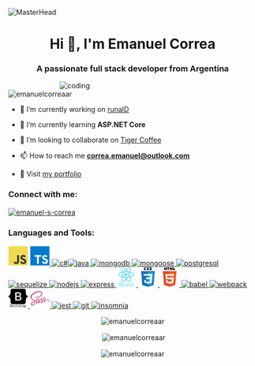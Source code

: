 ![MasterHead](https://miro.medium.com/max/4800/1*i8-u-V8LTTbQwTeUwLI_BQ.gif)
<h1 align="center">Hi 👋, I'm Emanuel Correa</h1>
<h3 align="center">A passionate full stack developer from Argentina</h3>
<img align="right" alt="coding" width="400" src="https://i.pinimg.com/originals/e4/26/70/e426702edf874b181aced1e2fa5c6cde.gif">

<p align="left"> <img src="https://komarev.com/ghpvc/?username=emanuelcorreaar&label=Profile%20views&color=0e75b6&style=flat" alt="emanuelcorreaar" /> </p>

- 🔭 I’m currently working on <a href="https://www.runaid.com.ar/" target="_blank">runaID</a>

- 🌱 I’m currently learning **ASP.NET Core**

- 👯 I’m looking to collaborate on <a href="https://tigercoffee.vercel.app/" target="_blank">Tiger Coffee</a>

- 📫 How to reach me **correa.emanuel@outlook.com**

- 🚀 Visit <a href="https://portfolio-ema-correa.vercel.app/" target="_blank">my portfolio</a>

<h3 align="left">Connect with me:</h3>
<p align="left">
<a href="https://www.linkedin.com/in/emanuel-correa-tobares-5b4b40139/" target="blank"><img align="center" src="https://raw.githubusercontent.com/rahuldkjain/github-profile-readme-generator/master/src/images/icons/Social/linked-in-alt.svg" alt="emanuel-s-correa" height="30" width="40" /></a>
</p>

<h3 align="left">Languages and Tools:</h3>
<p align="left"> <a href="https://developer.mozilla.org/en-US/docs/Web/JavaScript" target="_blank" rel="noreferrer"> <img src="https://raw.githubusercontent.com/devicons/devicon/master/icons/javascript/javascript-original.svg" alt="javascript" width="40" height="40"/></a> <a href="https://www.typescriptlang.org/" target="_blank" rel="noreferrer"> <img src="https://raw.githubusercontent.com/devicons/devicon/master/icons/typescript/typescript-original.svg" alt="typescript" width="40" height="40"/> </a> <a href="https://learn.microsoft.com/es-es/dotnet/csharp/" target="_blank" rel="noreferrer"> <img src="https://upload.wikimedia.org/wikipedia/commons/b/bd/Logo_C_sharp.svg" alt="c#" width="40" height="40"/></a><a href="https://www.java.com/es/" target="_blank" rel="noreferrer"><img src="https://www.vectorlogo.zone/logos/java/java-icon.svg" alt="java" width="40" height="40"> </a> <a href="https://www.mongodb.com/" target="_blank" rel="noreferrer"> <img src="https://www.vectorlogo.zone/logos/mongodb/mongodb-ar21.svg" alt="mongodb" width="60" height="40"/> </a> <a href="https://mongoosejs.com/" target="_blank" rel="noreferrer"> <img src="https://miro.medium.com/v2/resize:fit:1400/format:webp/1*acfAKaDI7uv5GyFnJmiPhA.png" alt="mongoose" width="60" height="35"/> </a> <a href="https://www.postgresql.org" target="_blank" rel="noreferrer"> <img src="https://www.vectorlogo.zone/logos/postgresql/postgresql-icon.svg" alt="postgresql" width="40" height="40"/> </a> <a href="https://sequelize.org/" target="_blank" rel="noreferrer"> <img src="https://www.vectorlogo.zone/logos/sequelizejs/sequelizejs-icon.svg" alt="sequelize" width="40" height="40"/> </a> <a href="https://nodejs.org" target="_blank" rel="noreferrer"> <img src="https://www.vectorlogo.zone/logos/nodejs/nodejs-icon.svg" alt="nodejs" width="40" height="40"/> </a> <a href="https://expressjs.com" target="_blank" rel="noreferrer"> <img src="https://images.g2crowd.com/uploads/product/image/social_landscape/social_landscape_21a537a2f60ea582bd213cab0722cb1a/express-js.png" alt="express" width="60" height="40"/> </a> <a href="https://reactjs.org/" target="_blank" rel="noreferrer"> <img src="https://raw.githubusercontent.com/devicons/devicon/master/icons/react/react-original-wordmark.svg" alt="react" width="40" height="40"/> </a> <a href="https://www.w3schools.com/css/" target="_blank" rel="noreferrer"> <img src="https://raw.githubusercontent.com/devicons/devicon/master/icons/css3/css3-original-wordmark.svg" alt="css3" width="40" height="40"/> </a> <a href="https://www.w3.org/html/" target="_blank" rel="noreferrer"> <img src="https://raw.githubusercontent.com/devicons/devicon/master/icons/html5/html5-original-wordmark.svg" alt="html5" width="40" height="40"/> </a> <a href="https://babeljs.io/" target="_blank" rel="noreferrer"> <img src="https://d33wubrfki0l68.cloudfront.net/7a197cfe44548cc1a3f581152af70a3051e11671/78df8/img/babel.svg" alt="babel" width="40" height="40"/> </a> <a href="https://webpack.js.org/" target="_blank" rel="noreferrer"> <img src="https://www.vectorlogo.zone/logos/js_webpack/js_webpack-icon.svg" alt="webpack" width="35" height="35"/> </a> <a href="https://getbootstrap.com" target="_blank" rel="noreferrer"> <img src="https://raw.githubusercontent.com/devicons/devicon/master/icons/bootstrap/bootstrap-plain-wordmark.svg" alt="bootstrap" width="40" height="40"/> </a><a href="https://sass-lang.com" target="_blank" rel="noreferrer"> <img src="https://raw.githubusercontent.com/devicons/devicon/master/icons/sass/sass-original.svg" alt="sass" width="40" height="40"/> </a> <a href="https://jestjs.io" target="_blank" rel="noreferrer"> <img src="https://www.vectorlogo.zone/logos/jestjsio/jestjsio-icon.svg" alt="jest" width="35" height="35"/> </a><a href="https://git-scm.com/" target="_blank" rel="noreferrer"> <img src="https://www.vectorlogo.zone/logos/git-scm/git-scm-icon.svg" alt="git" width="40" height="40"/> </a> <a href="https://insomnia.rest/" target="_blank" rel="noreferrer"> <img src="https://www.svgrepo.com/show/353904/insomnia.svg" alt="insomnia" width="40" height="40"/> </a></p>

<div align="center">
<p ><img align="center" src="https://github-readme-stats.vercel.app/api/top-langs?username=emanuelcorreaar&show_icons=true&locale=en&layout=compact" alt="emanuelcorreaar" /></p>

<p>&nbsp;<img align="center" src="https://github-readme-stats.vercel.app/api?username=emanuelcorreaar&show_icons=true&locale" alt="emanuelcorreaar" /></p>

<p><img align="center" src="https://github-readme-streak-stats.herokuapp.com/?user=emanuelcorreaar&" alt="emanuelcorreaar" /></p>
 </div>

